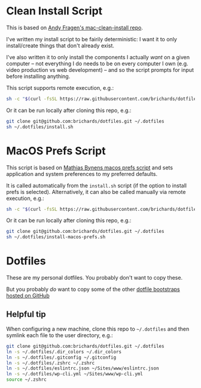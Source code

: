 # Clean Install Script

This is based on [Andy Fragen's mac-clean-install repo](https://github.com/afragen/mac-clean-install).

I've written my install script to be fairily deterministic: I want it to only install/create things that don't already exist.

I've also written it to only install the components I actually _want_ on a given computer – not everything I do needs to be on every computer I own (e.g. video production vs web development) – and so the script prompts for input before installing anything.

This script supports remote execution, e.g.:

```bash
sh -c "$(curl -fsSL https://raw.githubusercontent.com/brichards/dotfiles/master/install.sh)"
```

Or it can be run locally after cloning this repo, e.g.:

```bash
git clone git@github.com:brichards/dotfiles.git ~/.dotfiles
sh ~/.dotfiles/install.sh
```

# MacOS Prefs Script

This script is based on [Mathias Bynens macos prefs script](https://github.com/mathiasbynens/dotfiles/blob/master/.macos) and sets application and system preferences to my preferred defaults.

It is called automatically from the `install.sh` script (if the option to install prefs is selected). Alternatively, it can also be called manually via remote execution, e.g.:

```bash
sh -c "$(curl -fsSL https://raw.githubusercontent.com/brichards/dotfiles/master/install-macos-prefs.sh)"
```

Or it can be run locally after cloning this repo, e.g.:

```bash
git clone git@github.com:brichards/dotfiles.git ~/.dotfiles
sh ~/.dotfiles/install-macos-prefs.sh
```

# Dotfiles

These are my personal dotfiles. You probably don't want to copy these.

But you probably _do_ want to copy some of the other [dotfile bootstraps hosted on GitHub](https://dotfiles.github.io/)

## Helpful tip

When configuring a new machine, clone this repo to `~/.dotfiles` and then symlink each file to the user directory, e.g.:

```bash
git clone git@github.com:brichards/dotfiles.git ~/.dotfiles
ln -s ~/.dotfiles/.dir_colors ~/.dir_colors
ln -s ~/.dotfiles/.gitconfig ~/.gitconfig
ln -s ~/.dotfiles/.zshrc ~/.zshrc
ln -s ~/.dotfiles/eslintrc.json ~/Sites/www/eslintrc.json
ln -s ~/.dotfiles/wp-cli.yml ~/Sites/www/wp-cli.yml
source ~/.zshrc
```
